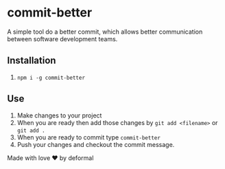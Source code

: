 # commit-better

A simple tool do a better commit, which allows better communication between software development teams.

## Installation

1. `npm i -g commit-better`

## Use

1. Make changes to your project
2. When you are ready then add those changes by `git add <filename>` or `git add .`
3. When you are ready to commit type `commit-better`
4. Push your changes and checkout the commit message.

Made with love ❤️ by deformal
